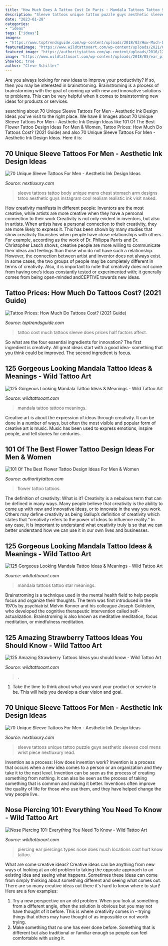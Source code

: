 ```yaml
---
title: "How Much Does A Tattoo Cost In Paris : Mandala Tattoos Tattoo Star Meanings"
description: "Sleeve tattoos unique tattoo puzzle guys aesthetic sleeves cool mens wrist piece nextluxury read"
date: "2023-01-28"
categories:
- "ideas"
tags: ["ideas"]
images:
- "https://www.toptrendsguide.com/wp-content/uploads/2018/03/How-Much-Does-A-Half-Sleeve-Tattoo-Cost.jpg"
featuredImage: "https://www.wildtattooart.com/wp-content/uploads/2021/07/strawberry_tattoos_0507216.jpg"
featured_image: "https://authoritytattoo.com/wp-content/uploads/2016/12/FlowerTattoos32.jpg"
image: "https://www.wildtattooart.com/wp-content/uploads/2018/05/ear_piercing_types-370x210.jpg"
ShowToc: true
author: "Cleve Schiller"
---
```



Are you always looking for new ideas to improve your productivity? If so, then you may be interested in brainstroming. Brainstroming is a process of brainstorming with the goal of coming up with new and innovative solutions to problems. This can be very helpful when it comes to brainstorming new ideas for products or services.

	

		
searching about 70 Unique Sleeve Tattoos For Men - Aesthetic Ink Design Ideas you've visit to the right place. We have 8 Images about 70 Unique Sleeve Tattoos For Men - Aesthetic Ink Design Ideas like 101 Of The Best Flower Tattoo Design Ideas For Men &amp; Women, Tattoo Prices: How Much Do Tattoos Cost? (2021 Guide) and also 70 Unique Sleeve Tattoos For Men - Aesthetic Ink Design Ideas. Here it is:
		
    
## 70 Unique Sleeve Tattoos For Men - Aesthetic Ink Design Ideas

<img loading=lazy src="http://nextluxury.com/wp-content/uploads/unique-chest-and-arm-mens-sleeve-tattoos.jpg" onerror="this.onerror=null;this.src='https://tse4.mm.bing.net/th?id=OIP.KcFLJMfzCCT3bJ94JbM6GAHaI9&amp;pid=15.1';" alt="70 Unique Sleeve Tattoos For Men - Aesthetic Ink Design Ideas">

_Source: nextluxury.com_

>sleeve tattoos tattoo body unique mens chest stomach arm designs tatoo aesthetic guys instagram cool realism realistic ink visit naked. 

	

How creativity manifests in different people: Inventors are the most creative, while artists are more creative when they have a personal connection to their work
Creativity is not only evident in inventors, but also in artists. When artists have a personal connection to their creativity, they are more likely to express it. This has been shown by many studies that show creativity flourishes when people have close relationships with others. For example, according as the work of Dr. Philippa Parris and Dr. Christopher Lasch shows, creative people are more willing to communicate their ideas and feelings than those who do not have such a relationship. 
However, the connection between artist and inventor does not always exist. In some cases, the two groups of people may be completely different in terms of creativity. Also, it is important to note that creativity does not come from having one’s ideas constantly tested or experimented with; it generally comes from being open-minded andCEPTIVE towards new ideas.

    
## Tattoo Prices: How Much Do Tattoos Cost? (2021 Guide)

<img loading=lazy src="https://www.toptrendsguide.com/wp-content/uploads/2018/03/How-Much-Does-A-Half-Sleeve-Tattoo-Cost.jpg" onerror="this.onerror=null;this.src='https://tse1.mm.bing.net/th?id=OIP.rdbO85WEKsrXoiPYoshMswHaE8&amp;pid=15.1';" alt="Tattoo Prices: How Much Do Tattoos Cost? (2021 Guide)">

_Source: toptrendsguide.com_

>tattoo cost much tattoos sleeve does prices half factors affect. 

	

So what are the four essential ingredients for innovation? The first ingredient is creativity. All great ideas start with a good idea- something that you think could be improved. The second ingredient is focus.

    
## 125 Gorgeous Looking Mandala Tattoo Ideas &amp; Meanings - Wild Tattoo Art

<img loading=lazy src="https://www.wildtattooart.com/wp-content/uploads/2017/03/mandala-tattoos-16031786.jpg" onerror="this.onerror=null;this.src='https://tse1.mm.bing.net/th?id=OIP.Vz5lWwHaJsxhOLZqVr6JpAHaJQ&amp;pid=15.1';" alt="125 Gorgeous Looking Mandala Tattoo Ideas &amp; Meanings - Wild Tattoo Art">

_Source: wildtattooart.com_

>mandala tattoo tattoos meanings. 

	

Creative art is about the expression of ideas through creativity. It can be done in a number of ways, but often the most visible and popular form of creative art is music. Music has been used to express emotions, inspire people, and tell stories for centuries.

    
## 101 Of The Best Flower Tattoo Design Ideas For Men &amp; Women

<img loading=lazy src="https://authoritytattoo.com/wp-content/uploads/2016/12/FlowerTattoos32.jpg" onerror="this.onerror=null;this.src='https://tse4.mm.bing.net/th?id=OIP.4Ly4YfqvjgQgAm70KoxPBQHaNY&amp;pid=15.1';" alt="101 Of The Best Flower Tattoo Design Ideas For Men &amp; Women">

_Source: authoritytattoo.com_

>flower tattoo tattoos. 

	

The definition of creativity: What is it?
Creativity is a nebulous term that can be defined in many ways. Many people believe that creativity is the ability to come up with new and innovative ideas, or to innovate in the way you work. Others may define creativity as being Gallup’s definition of creativity which states that “creativity refers to the power of ideas to influence reality.” In any case, it is important to understand what creativity truly is so that we can better understand how we can use it in our own lives and businesses.

    
## 125 Gorgeous Looking Mandala Tattoo Ideas &amp; Meanings - Wild Tattoo Art

<img loading=lazy src="https://www.wildtattooart.com/wp-content/uploads/2017/03/mandala-tattoos-16031718.jpg" onerror="this.onerror=null;this.src='https://tse4.mm.bing.net/th?id=OIP.78gVDLFLY56dDN9AOTf3QAHaJQ&amp;pid=15.1';" alt="125 Gorgeous Looking Mandala Tattoo Ideas &amp; Meanings - Wild Tattoo Art">

_Source: wildtattooart.com_

>mandala tattoos tattoo star meanings. 

	

Brainstroming is a technique used in the mental health field to help people focus and organize their thoughts. The term was first introduced in the 1970s by psychiatrist Melvin Konner and his colleague Joseph Goldstein, who developed the cognitive therapeutic intervention called self-actualization. Brainstroming is also known as meditative meditation, focus meditation, or mindfulness meditation.

    
## 125 Amazing Strawberry Tattoos Ideas You Should Know - Wild Tattoo Art

<img loading=lazy src="https://www.wildtattooart.com/wp-content/uploads/2021/07/strawberry_tattoos_0507216.jpg" onerror="this.onerror=null;this.src='https://tse2.mm.bing.net/th?id=OIP.8JkywyVlG4qvJDJ29GGNrwHaHa&amp;pid=15.1';" alt="125 Amazing Strawberry Tattoos Ideas you should know - Wild Tattoo Art">

_Source: wildtattooart.com_

>. 

	

1. Take the time to think about what you want your product or service to be. This will help you develop a clear vision and goal.

    
## 70 Unique Sleeve Tattoos For Men - Aesthetic Ink Design Ideas

<img loading=lazy src="http://nextluxury.com/wp-content/uploads/puzzle-piece-unique-sleeve-tattoos-for-guys.jpg" onerror="this.onerror=null;this.src='https://tse2.mm.bing.net/th?id=OIP.824tF3w4aZVw8msQg1LfQwHaHh&amp;pid=15.1';" alt="70 Unique Sleeve Tattoos For Men - Aesthetic Ink Design Ideas">

_Source: nextluxury.com_

>sleeve tattoos unique tattoo puzzle guys aesthetic sleeves cool mens wrist piece nextluxury read. 

	

Invention as a process: How does invention work?
Invention is a process that occurs when a new idea comes to a person or an organization and they take it to the next level. Invention can be seen as the process of creating something from nothing. It can also be seen as the process of taking something that is common and making it better. Inventions often improve the quality of life for those who use them, and they have helped change the way people live.

    
## Nose Piercing 101: Everything You Need To Know - Wild Tattoo Art

<img loading=lazy src="https://www.wildtattooart.com/wp-content/uploads/2018/05/ear_piercing_types-370x210.jpg" onerror="this.onerror=null;this.src='https://tse4.mm.bing.net/th?id=OIP.TbkUODJd_1zcpOaxrOE_IwAAAA&amp;pid=15.1';" alt="Nose Piercing 101: Everything You Need To Know - Wild Tattoo Art">

_Source: wildtattooart.com_

>piercing ear piercings types nose does much locations cost hurt know tattoo. 

	

What are some creative ideas?
Creative ideas can be anything from new ways of looking at an old problem to taking the opposite approach to an existing idea and seeing what happens. Sometimes these ideas can come from simply thinking about something different and seeing what comes out. There are so many creative ideas out there it's hard to know where to start! Here are a few examples: 
1. Try a new perspective on an old problem. When you look at something from a different angle, often the solution is obvious but you may not have thought of it before. This is where creativity comes in – trying things that others may have thought of as impossible or not worth trying. 
2. Make something that no one has ever done before. Something that is different but also traditional or familiar enough so people can feel comfortable with using it.

